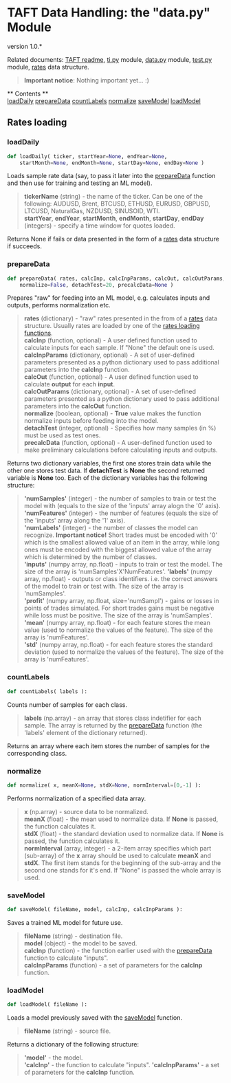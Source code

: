 TAFT Data Handling: the "data.py" Module
============================
version 1.0.*		

Related documents: [TAFT readme](README.md), [ti.py](ti.md) module, [data.py](data.md) module, [test.py](test.md) module, [rates](rates.md) data structure.		

> **Important notice**:
> Nothing important yet... :)   

** Contents **		
[loadDaily](#loaddaily)	
[prepareData](#preparedata)	
[countLabels](#countlabels)	
[normalize](#normalize)	
[saveModel](#savemodel)	
[loadModel](#loadmodel)	

<a name="ratesloadingfunctions"></a>
Rates loading
-------------

<a name="loaddaily"></a>
### loadDaily ###
```python
def loadDaily( ticker, startYear=None, endYear=None, 
	startMonth=None, endMonth=None, startDay=None, endDay=None )
```
Loads sample rate data (say, to pass it later into the [prepareData](#preparedata) function and then use for training and testing an ML model).
>**tickerName** (string) - the name of the ticker. Can be one of the following: AUDUSD, Brent, BTCUSD, ETHUSD, EURUSD, GBPUSD, LTCUSD, NaturalGas, NZDUSD, SINUSOID, WTI.    
>**startYear**, **endYear**, **startMonth**, **endMonth**, **startDay**, **endDay** (integers) - specify a time window for quotes loaded. 

Returns None if fails or data presented in the form of a [rates](rates.md) data structure if succeeds.


<a name="preparedata"></a>
### prepareData ###
```python
def prepareData( rates, calcInp, calcInpParams, calcOut, calcOutParams, 
	normalize=False, detachTest=20, precalcData=None )
```
Prepares "raw" for feeding into an ML model, e.g. calculates inputs and outputs, performs normalization etc.	 
> **rates** (dictionary) - "raw" rates presented in the from of a [rates](rates.md) data structure. Usually rates are loaded by one of the [rates loading functions](#ratesloadingfunctions).    
> **calcInp** (function, optional) - A user defined function used to calculate inputs for each sample. If "None" the default one is used.    
> **calcInpParams** (dictionary, optional) - A set of user-defined parameters presented as a python dictionary used to pass additional parameters into the **calcInp** function.    
> **calcOut** (function, optional) - A user defined function used to calculate **output** for each **input**.     
**calcOutParams** (dictionary, optional) - A set of user-defined parameters presented as a python dictionary used to pass additional parameters into the **calcOut** function.    
> **normalize** (boolean, optional) - **True** value makes the function normalize inputs before feeding into the model.    
> **detachTest** (integer, optional) - Specifies how many samples (in %) must be used as test ones.    
> **precalcData** (function, optional) - A user-defined function used to make preliminary calculations before calculating inputs and outputs.    				

Returns two dictionary variables, the first one stores train data while the other one stores test data. If **detachTest** is **None** the second returned variable is **None** too. Each of the dictionary variables has the following structure:			
>**'numSamples'** (integer) - the number of samples to train or test the model with (equals to the size of the 'inputs' array alogn the '0' axis).	
>**'numFeatures'** (integer) - the number of features (equals the size of the 'inputs' array along the '1' axis).		
>**'numLabels'** (integer) - the number of classes the model can recognize. **Important notice!** Short trades must be encoded with '0' which is the smallest allowed value of an item in the array, while long ones must be encoded with the biggest allowed value of the array which is determined by the number of classes.		  
>**'inputs'** (numpy array, np.float) - inputs to train or test the model. The size of the array is 'numSamples'X'NumFeatures'.
>**'labels'** (numpy array, np.float) - outputs or class identifiers. i.e. the correct answers of the model to train or test with. The size of the array is 'numSamples'.		
>**'profit'** (numpy array, np.float, size='numSampl') - gains or losses in points of trades simulated. For short trades gains must be negative while loss must be positive. The size of the array is 'numSamples'.		
>**'mean'** (numpy array, np.float) - for each feature stores the mean value (used to normalize the values of the feature). The size of the array is 'numFeatures'.		 
>**'std'** (numpy array, np.float) - for each feature stores the standard deviation (used to normalize the values of the feature). The size of the array is 'numFeatures'.		


<a name="countlabels"></a>
### countLabels ###
```python
def countLabels( labels ):
```
Counts number of samples for each class.		 
>**labels** (np.array) - an array that stores class indetifier for each sample. The array is returned by the [prepareData](#preparedata) function (the 'labels' element of the dictionary returned).		

Returns an array where each item stores the number of samples for the corresponding class. 


<a name="normalize"></a>
### normalize ###
```python
def normalize( x, meanX=None, stdX=None, normInterval=[0,-1] ):
```
Performs normalization of a specified data array.
>**x** (np.array) - source data to be normalized.    
>**meanX** (float) - the mean used to normalize data. If **None** is passed, the function calculates it.    
>**stdX** (float) - the standard deviation used to normalize data. If **None** is passed, the function calculates it.    
>**normInterval** (array, integer) - a 2-item array specifies which part (sub-array) of the **x** array should be used to calculate **meanX** and **stdX**. The first item stands for the beginning of the sub-array and the second one stands for it's end. If "None" is passed the whole array is used.    


<a name="savemodel"></a>
### saveModel ###
```python
def saveModel( fileName, model, calcInp, calcInpParams ):	
```
Saves a trained ML model for future use.    	
>**fileName** (string) - destination file.    
>**model** (object) - the model to be saved.    
>**calcInp** (function) - the function earlier used with the [prepareData](#preparedata) function to calculate "inputs".    
>**calcInpParams** (function) - a set of parameters for the **calcInp** function.


<a name="loadmodel"></a>
### loadModel ###
```python
def loadModel( fileName ):
```
Loads a model previously saved with the [saveModel](savemodel) function.    
>**fileName** (string) - source file.    

Returns a dictionary of the following structure:    
>**'model'** - the model.    
>**'calcInp'** - the function to calculate "inputs".
>**'calcInpParams'** - a set of parameters for the **calcInp** function.
